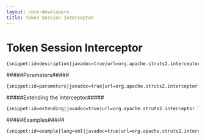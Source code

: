 ```yaml
---
layout: core-developers
title: Token Session Interceptor
---
```


# Token Session Interceptor



~~~~~~~
{snippet:id=description|javadoc=true|url=org.apache.struts2.interceptor.TokenSessionStoreInterceptor}
~~~~~~~

#####Parameters#####



~~~~~~~
{snippet:id=parameters|javadoc=true|url=org.apache.struts2.interceptor.TokenSessionStoreInterceptor}
~~~~~~~

#####Extending the Interceptor#####



~~~~~~~
{snippet:id=extending|javadoc=true|url=org.apache.struts2.interceptor.TokenSessionStoreInterceptor}
~~~~~~~

#####Examples#####



~~~~~~~
{snippet:id=example|lang=xml|javadoc=true|url=org.apache.struts2.interceptor.TokenSessionStoreInterceptor}
~~~~~~~
